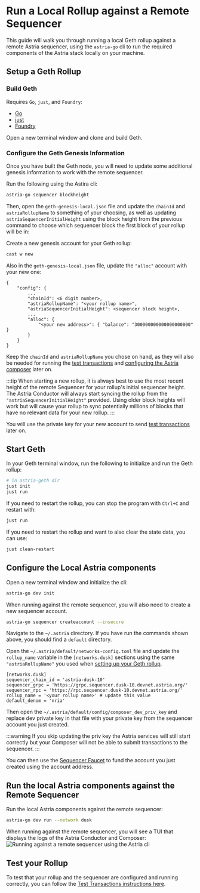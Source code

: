 # Run a Local Rollup against a Remote Sequencer

This guide will walk you through running a local Geth rollup against a remote Astria
sequencer, using the `astria-go` cli to run the required components of the
Astria stack locally on your machine.

## Setup a Geth Rollup

### Build Geth

Requires `Go`, `just`, and `Foundry`:

- [Go](https://go.dev/doc/install)
- [just](https://github.com/casey/just)
- [Foundry](https://book.getfoundry.sh/getting-started/installation)

Open a new terminal window and clone and build Geth.

<!--@include: ../../components/_clone-geth.md-->

### Configure the Geth Genesis Information

Once you have built the Geth node, you will need to update some
additional genesis information to work with the remote sequencer.

Run the following using the Astira cli:

```bash
astria-go sequencer blockheight
```

Then, open the `geth-genesis-local.json` file and update the `chainId` and
`astriaRollupName` to something of your choosing, as well as updating
`astriaSequencerInitialHeight` using the block height from the previous command
to choose which sequencer block the first block of your rollup will be in:

Create a new genesis account for your Geth rollup:

```bash
cast w new
```

Also in the `geth-genesis-local.json` file, update the `"alloc"` account with
your new one:

```json{4-6,9}
{
    "config": {
        ...
        "chainId": <6 digit number>,
        "astriaRollupName": "<your rollup name>",
        "astriaSequencerInitialHeight": <sequencer block height>,
        ...
        "alloc": {
            "<your new address>": { "balance": "300000000000000000000" }
        }
    }
}
```

Keep the `chainId` and `astriaRollupName` you chose on hand, as they will also
be needed for running the [test transactions](./test-transactions.md) and
[configuring the Astria composer](#configure-the-local-astria-components) later on.

:::tip
When starting a new rollup, it is always best to use the most recent height of
the remote Sequencer for your rollup's initial sequencer height. The Astria
Conductor will always start syncing the rollup from the
`"astriaSequencerInitialHeight"` provided. Using older block heights
will work but will cause your rollup to sync potentially millions of blocks that
have no relevant data for your new rollup.
:::

You will use the private key for your new account to send [test
transactions](./test-transactions.md) later on.

## Start Geth

In your Geth terminal window, run the following to initialize and run the Geth
rollup:

```bash
# in astria-geth dir
just init
just run
```

If you need to restart the rollup, you can stop the program with `Ctrl+C` and
restart with:

```bash
just run
```

If you need to restart the rollup and want to also clear the state data, you can
use:

```bash
just clean-restart
```

## Configure the Local Astria components

Open a new terminal window and initialize the cli:

```bash
astria-go dev init
```

When running against the remote sequencer, you will also need to create a new
sequencer account.

```bash
astria-go sequencer createaccount --insecure
```

Navigate to the `~/.astria` directory. If you have run the commands shown above,
you should find a `default` directory.

Open the `~/.astria/default/networks-config.toml` file and update the
`rollup_name` variable in the `[networks.dusk]` sections using the same
`"astriaRollupName"` you used when [setting up your Geth
rollup](#setup-a-geth-rollup).

```toml{5}
[networks.dusk]
sequencer_chain_id = 'astria-dusk-10'
sequencer_grpc = 'https://grpc.sequencer.dusk-10.devnet.astria.org/'
sequencer_rpc = 'https://rpc.sequencer.dusk-10.devnet.astria.org/'
rollup_name = '<your rollup name>' # update this value
default_denom = 'nria'
```

Then open the `~/.astria/default/config/composer_dev_priv_key` and replace dev private
key in that file with your private key from the sequencer account you just
created.

:::warning
If you skip updating the priv key the Astria services will still start correctly
but your Composer will not be able to submit transactions to the sequencer.
:::

You can then use the [Sequencer
Faucet](https://faucet.sequencer.dusk-10.devnet.astria.org/) to fund the account
you just created using the account address.

## Run the local Astria components against the Remote Sequencer

Run the local Astria components against the remote sequencer:

```bash
astria-go dev run --network dusk
```

When running against the remote sequencer, you will see a TUI that displays the logs
of the Astria Conductor and Composer:
![Running against a remote sequencer using the Astria
cli](./assets/dusk-10-go-cli-remote-sequencer.png)

## Test your Rollup

To test that your rollup and the sequencer are configured and running correctly,
you can follow the [Test Transactions instructions
here](./test-transactions.md).
